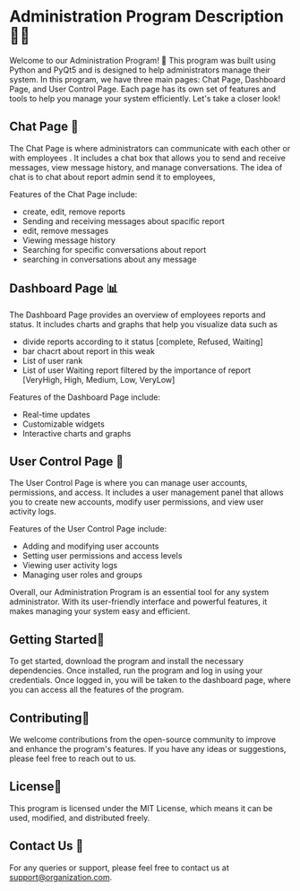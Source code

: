 # Administration Program Description 🕵️‍♀️

Welcome to our Administration Program! 🎉 This program was built using Python and PyQt5 and is designed to help administrators manage their system. In this program, we have three main pages: Chat Page, Dashboard Page, and User Control Page. Each page has its own set of features and tools to help you manage your system efficiently. Let's take a closer look! 

## Chat Page 💬

The Chat Page is where administrators can communicate with each other or with employees . It includes a chat box that allows you to send and receive messages, view message history, and manage conversations. 
The idea of chat is to chat about report admin send it to employees,  

Features of the Chat Page include:
- create, edit, remove reports 
- Sending and receiving messages about spacific report 
- edit, remove messages
- Viewing message history
- Searching for specific conversations about report 
- searching in conversations about any message 


## Dashboard Page 📊

The Dashboard Page provides an overview of employees reports and status. It includes charts and graphs that help you visualize data such as 
* divide reports according to it status [complete, Refused, Waiting]
* bar chacrt about report in this weak 
* List of user rank 
* List of user Waiting report filtered by the importance of report [VeryHigh, High, Medium, Low, VeryLow]

Features of the Dashboard Page include:
- Real-time updates
- Customizable widgets
- Interactive charts and graphs

## User Control Page 👤

The User Control Page is where you can manage user accounts, permissions, and access. It includes a user management panel that allows you to create new accounts, modify user permissions, and view user activity logs. 

Features of the User Control Page include:
- Adding and modifying user accounts
- Setting user permissions and access levels
- Viewing user activity logs
- Managing user roles and groups

Overall, our Administration Program is an essential tool for any system administrator. With its user-friendly interface and powerful features, it makes managing your system easy and efficient. 

## Getting Started🚀
To get started, download the program and install the necessary dependencies. Once installed, run the program and log in using your credentials. Once logged in, you will be taken to the dashboard page, where you can access all the features of the program.

## Contributing🤝
We welcome contributions from the open-source community to improve and enhance the program's features. If you have any ideas or suggestions, please feel free to reach out to us.

## License📝
This program is licensed under the MIT License, which means it can be used, modified, and distributed freely.

## Contact Us 📧
For any queries or support, please feel free to contact us at support@organization.com.
